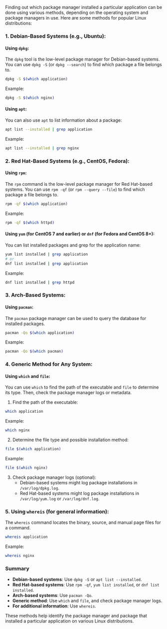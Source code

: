 Finding out which package manager installed a particular application can be done using various methods, depending on the operating system and package managers in use. Here are some methods for popular Linux distributions:

### 1. **Debian-Based Systems (e.g., Ubuntu):**

#### Using `dpkg`:
The `dpkg` tool is the low-level package manager for Debian-based systems. You can use `dpkg -S` (or `dpkg --search`) to find which package a file belongs to.

```bash
dpkg -S $(which application)
```
Example:
```bash
dpkg -S $(which nginx)
```

#### Using `apt`:
You can also use `apt` to list information about a package:

```bash
apt list --installed | grep application
```
Example:
```bash
apt list --installed | grep nginx
```

### 2. **Red Hat-Based Systems (e.g., CentOS, Fedora):**

#### Using `rpm`:
The `rpm` command is the low-level package manager for Red Hat-based systems. You can use `rpm -qf` (or `rpm --query --file`) to find which package a file belongs to.

```bash
rpm -qf $(which application)
```
Example:
```bash
rpm -qf $(which httpd)
```

#### Using `yum` (for CentOS 7 and earlier) or `dnf` (for Fedora and CentOS 8+):
You can list installed packages and grep for the application name:

```bash
yum list installed | grep application
# or
dnf list installed | grep application
```
Example:
```bash
dnf list installed | grep httpd
```

### 3. **Arch-Based Systems:**

#### Using `pacman`:
The `pacman` package manager can be used to query the database for installed packages.

```bash
pacman -Qo $(which application)
```
Example:
```bash
pacman -Qo $(which pacman)
```

### 4. **Generic Method for Any System:**

#### Using `which` and `file`:
You can use `which` to find the path of the executable and `file` to determine its type. Then, check the package manager logs or metadata.

1. Find the path of the executable:

```bash
which application
```
Example:
```bash
which nginx
```

2. Determine the file type and possible installation method:

```bash
file $(which application)
```
Example:
```bash
file $(which nginx)
```

3. Check package manager logs (optional):
   - Debian-based systems might log package installations in `/var/log/dpkg.log`.
   - Red Hat-based systems might log package installations in `/var/log/yum.log` or `/var/log/dnf.log`.

### 5. **Using `whereis` (for general information):**

The `whereis` command locates the binary, source, and manual page files for a command.

```bash
whereis application
```
Example:
```bash
whereis nginx
```

### Summary

- **Debian-based systems**: Use `dpkg -S` or `apt list --installed`.
- **Red Hat-based systems**: Use `rpm -qf`, `yum list installed`, or `dnf list installed`.
- **Arch-based systems**: Use `pacman -Qo`.
- **Generic method**: Use `which` and `file`, and check package manager logs.
- **For additional information**: Use `whereis`.

These methods help identify the package manager and package that installed a particular application on various Linux distributions.
